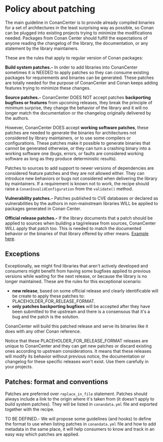 # Policy about patching

The main guideline in ConanCenter is to provide already compiled binaries 
for a set of architectures in the least surprising way as possible, so Conan 
can be plugged into existing projects trying to minimize the modifications 
needed. Packages from Conan Center should fulfill the expectations of anyone 
reading the changelog of the library, the documentation, or any statement by 
the library maintainers.

These are the rules that apply to regular version of Conan packages:

**Build system patches.-** In order to add libraries into ConanCenter sometimes 
it is NEEDED to apply patches so they can consume existing packages 
for requirements and binaries can be generated. These patches are totally 
needed for the purpose of ConanCenter and Conan keeps adding features trying 
to minimize these changes.

**Source patches.-** ConanCenter DOES NOT accept patches **backporting bugfixes or 
features** from upcoming releases, they break the principle of minimum surprise, 
they change the behavior of the library and it will no longer match the 
documentation or the changelog originally delivered by the authors.

However, ConanCenter DOES accept **working software patches**, these patches 
are needed to generate the binaries for architectures not considered by 
library maintainers, or to use some compilers or configurations. These patches 
make it possible to generate binaries that cannot be generated otherwise, or 
they can turn a crashing binary into a working software one (bugs, errors, or 
faults are considered working software as long as they produce deterministic 
results).

Patches to sources to add support to newer versions of dependencies are 
considered feature patches and they are not allowed either. They can 
introduce new behaviors or bugs not considered when delivering the 
library by maintainers. If a requirement is known not to work, the recipe 
should raise a `ConanInvalidConfiguration` from the `validate()` method.

**Vulnerability patches.-** Patches published to CVE databases or declared as 
vulnerabilities by the authors in non-mainstream libraries WILL be applied 
to packages generated in Conan Center.

**Official release patches.-** If the library documents that a patch should be
applied to sources when building a tag/release from sources, ConanCenter WILL
apply that patch too. This is needed to match the documented behavior or the
binaries of that library offered by other means. [Example here](https://www.boost.org/users/history/version_1_73_0.html).


## Exceptions

Exceptionally, we might find libraries that aren't actively developed and consumers
might benefit from having some bugfixes applied to previous versions while
waiting for the next release, or because the library is no longer maintained. These
are the rules for this exceptional scenario:
 * **new release**, based on some official release and clearly identificable will 
 be create to apply these patches to: PLACEHOLDER_FOR_RELEASE_FORMAT.
 * **only patches backporting bugfixes** will be accepted after they have 
 been submitted to the upstream and there is a consensous that it's a bug and the patch is the solution.

ConanCenter will build this patched release and serve its binaries like it does with
any other Conan reference. 

Notice that these PLACEHOLDER_FOR_RELEASE_FORMAT releases are unique to ConanCenter
and they can get new patches or discard existing ones according to upstream 
considerations. It means that these releases will modify its behavior without previous
notice, the documentation or changelog for these specific releases won't exist. Use
them carefully in your projects.

## Patches: format and conventions

Patches are preferred over `replace_in_file` statement. Patches should always include
a link to the origin where it's taken from (it doesn't apply to build system patches).
They will be listed in `conandata.yml` file and exported together with the recipe.

TO BE DEFINED.- We will propose some guidelines (and hooks) to define the format to
use when listing patches in `conandata.yml` file and how to add metadata in the same
place, it will help consumers to know and track in an easy way which patches 
are applied.
